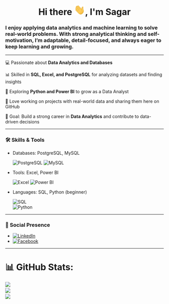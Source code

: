 <h1 align="center"> Hi there <img src="Image/Waving Hand.gif" width="35px" />, I'm Sagar </h1>

### I enjoy applying data analytics and machine learning to solve real-world problems. With strong analytical thinking and self-motivation, I’m adaptable, detail-focused, and always eager to keep learning and growing. 

---

💻 Passionate about **Data Analytics and Databases**  

📊 Skilled in **SQL, Excel, and PostgreSQL** for analyzing datasets and finding insights 

🚀 Exploring **Python and Power BI** to grow as a Data Analyst  

📂 Love working on projects with real-world data and sharing them here on GitHub  

🎯 Goal: Build a strong career in **Data Analytics** and contribute to data-driven decisions  

---

### 🛠️ Skills & Tools  
- Databases: PostgreSQL, MySQL
  
  ![PostgreSQL](https://img.shields.io/badge/PostgreSQL-316192?style=for-the-badge&logo=postgresql&logoColor=white)
  ![MySQL](https://img.shields.io/badge/MySQL-005C84?style=for-the-badge&logo=mysql&logoColor=white)

- Tools: Excel, Power BI

  ![Excel](https://img.shields.io/badge/Excel-217346?style=for-the-badge&logo=microsoft-excel&logoColor=white) 
  ![Power BI](https://img.shields.io/badge/Power%20BI-F2C811?style=for-the-badge&logo=powerbi&logoColor=black)  

- Languages: SQL, Python (beginner)  

  ![SQL](https://img.shields.io/badge/SQL-336791?style=for-the-badge&logo=postgresql&logoColor=white)  
  ![Python](https://img.shields.io/badge/Python-3776AB?style=for-the-badge&logo=python&logoColor=white)  

---

### 🚀 Social Presence  
- [![LinkedIn](https://img.shields.io/badge/LinkedIn-0077B5?style=for-the-badge&logo=linkedin&logoColor=white)](https://www.linkedin.com/in/sagar-kumar-mandle-7086ba366/)  
- [![Facebook](https://img.shields.io/badge/Facebook-1877F2?style=for-the-badge&logo=facebook&logoColor=white)](https://www.facebook.com/sagarkumar.mandle.357)

---

# 📊 GitHub Stats:
![](https://github-readme-stats.vercel.app/api?username=najirh&theme=dark&hide_border=false&include_all_commits=false&count_private=false)<br/>
![](https://github-readme-streak-stats.herokuapp.com/?user=najirh&theme=dark&hide_border=false)<br/>
![](https://github-readme-stats.vercel.app/api/top-langs/?username=najirh&theme=dark&hide_border=false&include_all_commits=false&count_private=false&layout=compact)


